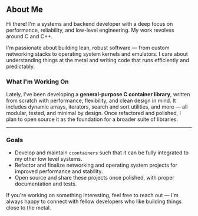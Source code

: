 ## About Me

Hi there! I'm a systems and backend developer with a deep focus on performance, reliability, and low-level engineering. My work revolves around C and C++.

I'm passionate about building lean, robust software — from custom networking stacks to operating system kernels and emulators. I care about understanding things at the metal and writing code that runs efficiently and predictably.

### What I'm Working On

Lately, I’ve been developing a **general-purpose C container library**, written from scratch with performance, flexibility, and clean design in mind. It includes dynamic arrays, iterators, search and sort utilities, and more — all modular, tested, and minimal by design. Once refactored and polished, I plan to open source it as the foundation for a broader suite of libraries.

---

### Goals
- Develop and maintain `ccontainers` such that it can be fully integrated to my other low level systems. 
- Refactor and finalize networking and operating system projects for improved performance and stability.
- Open source and share these projects once polished, with proper documentation and tests.

If you're working on something interesting, feel free to reach out — I'm always happy to connect with fellow developers who like building things close to the metal.
